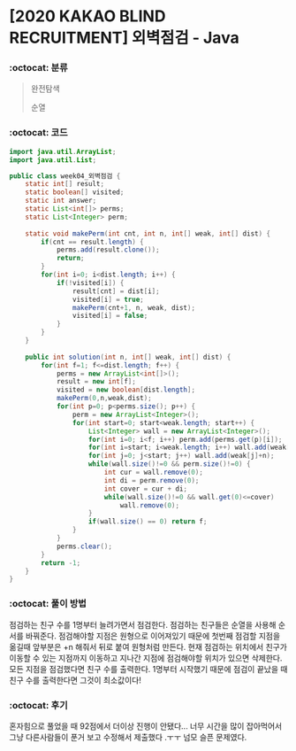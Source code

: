 # [2020 KAKAO BLIND RECRUITMENT] 외벽점검 - Java

###  :octocat: 분류

> 완전탐색
> 
> 순열

### :octocat: 코드

```java
import java.util.ArrayList;
import java.util.List;

public class week04_외벽점검 {
	static int[] result;
	static boolean[] visited;
	static int answer;
	static List<int[]> perms;
	static List<Integer> perm;
	
	static void makePerm(int cnt, int n, int[] weak, int[] dist) {
		if(cnt == result.length) {
			perms.add(result.clone());
			return;
		}
		for(int i=0; i<dist.length; i++) {
			if(!visited[i]) {
				result[cnt] = dist[i];
				visited[i] = true;
				makePerm(cnt+1, n, weak, dist);
				visited[i] = false;
			}
		}
	}
	
	public int solution(int n, int[] weak, int[] dist) {
		for(int f=1; f<=dist.length; f++) {
			perms = new ArrayList<int[]>();
			result = new int[f];
			visited = new boolean[dist.length];
			makePerm(0,n,weak,dist);
			for(int p=0; p<perms.size(); p++) {
				perm = new ArrayList<Integer>();
				for(int start=0; start<weak.length; start++) {
					List<Integer> wall = new ArrayList<Integer>();
					for(int i=0; i<f; i++) perm.add(perms.get(p)[i]);
					for(int i=start; i<weak.length; i++) wall.add(weak[i]);
					for(int j=0; j<start; j++) wall.add(weak[j]+n);
					while(wall.size()!=0 && perm.size()!=0) {
						int cur = wall.remove(0);
						int di = perm.remove(0);
						int cover = cur + di;
						while(wall.size()!=0 && wall.get(0)<=cover)
							wall.remove(0);
					}
					if(wall.size() == 0) return f;
				}
			}
			perms.clear();
		}
		return -1;
    }
}
```

### :octocat: 풀이 방법

점검하는 친구 수를 1명부터 늘려가면서 점검한다.
점검하는 친구들은 순열을 사용해 순서를 바꿔준다.
점검해야할 지점은 원형으로 이어져있기 때문에 첫번째 점검할 지점을 옮길때 앞부분은 +n 해줘서 뒤로 붙여
원형처럼 만든다.
현재 점검하는 위치에서 친구가 이동할 수 있는 지점까지 이동하고 지나간 지점에 점검해야할 위치가 있으면 삭제한다.
모든 지점을 점검했다면 친구 수를 출력한다.
1명부터 시작했기 때문에 점검이 끝났을 때 친구 수를 출력한다면 그것이 최소값이다!

### :octocat: 후기

혼자힘으로 풀었을 때 92점에서 더이상 진행이 안됐다... 너무 시간을 많이 잡아먹어서 그냥 다른사람들이 푼거 보고
수정해서 제출했다 .ㅜㅜ 넘모 슬픈 문제였다.
